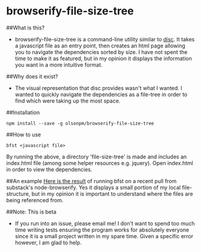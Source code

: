 # browserify-file-size-tree

##What is this?
 - browserify-file-size-tree is a command-line utility similar to [disc](https://github.com/hughsk/disc).  It takes a javascript file as an entry point, then creates an html page allowing you to navigate the dependencies sorted by size.  I have not spent the time to make it as featured, but in my opinion it displays the information you want in a more intuitive format.

##Why does it exist?
 - The visual representation that disc provides wasn't what I wanted.  I wanted to quickly navigate the dependencies as a file-tree in order to find which were taking up the most space.

##Installation
```
npm install --save -g olsonpm/browserify-file-size-tree
```
 
##How to use
```
bfst <javascript file>
```
 
By running the above, a directory 'file-size-tree' is made and includes an index.html file (among some helper resources e.g. jquery).  Open index.html in order to view the dependencies.

##An example
[Here is the result](http://olsonpm.github.io/browserify-file-size-tree/) of running bfst on a recent pull from substack's node-browserify.  Yes it displays a small portion of my local file-structure, but in my opinion it is important to understand where the files are being referenced from.

##Note: This is beta
 - If you run into an issue, please email me!  I don't want to spend too much time writing tests ensuring the program works for absolutely everyone since it is a small project written in my spare time.  Given a specific error however, I am glad to help.
